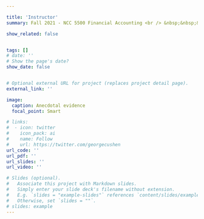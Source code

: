 ```yaml
---

title: 'Instructor'
summary: Fall 2021 - NCC 5500 Financial Accounting <br /> &nbsp;&nbsp;&nbsp;&nbsp;&nbsp;&nbsp;&nbsp;&nbsp; Instructor rating - 3.9/5.0 <br /> Fall 2020 - NCC 5500 Financial Accounting <br /> &nbsp;&nbsp;&nbsp;&nbsp;&nbsp;&nbsp;&nbsp;&nbsp; Instructor rating - 4.7/5.0

show_related: false


tags: []
# date: ''
# Show the page's date?
show_date: false


# Optional external URL for project (replaces project detail page).
external_link: ''

image: 
  caption: Anecdotal evidence
  focal_point: Smart

# links:
#  - icon: twitter
#    icon_pack: ai
#    name: Follow
#    url: https://twitter.com/georgecushen
url_code: ''
url_pdf: ''
url_slides: ''
url_video: ''

# Slides (optional).
#   Associate this project with Markdown slides.
#   Simply enter your slide deck's filename without extension.
#   E.g. `slides = "example-slides"` references `content/slides/example-slides.md`.
#   Otherwise, set `slides = ""`.
# slides: example
---
```


